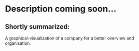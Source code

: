# Description coming soon...

## Shortly summarized:
A graphical-visualization of a company for a better overview and organisation.